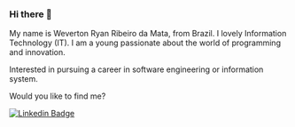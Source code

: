 ### Hi there 👋

My name is Weverton Ryan Ribeiro da Mata, from Brazil. I lovely Information Technology (IT). I am a young passionate about the world of programming and innovation.

Interested in pursuing a career in software engineering or information system. 

Would you like to find me?

[![Linkedin Badge](https://img.shields.io/badge/-LinkedIn-blue?style=flat-square&logo=Linkedin&logoColor=white&link=https://www.linkedin.com/in/weverton-mata-3345081b1/)](https://www.linkedin.com/in/weverton-mata-3345081b1/)

